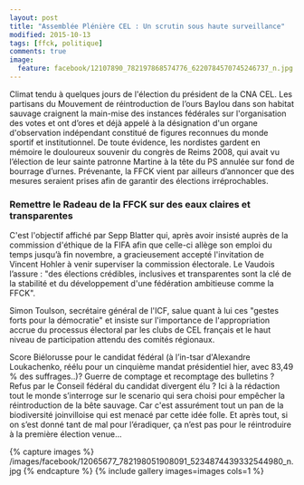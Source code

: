 ```yaml
---
layout: post
title: "Assemblée Plénière CEL : Un scrutin sous haute surveillance"
modified: 2015-10-13
tags: [ffck, politique]
comments: true
image:
  feature: facebook/12107890_782197868574776_6220784570745246737_n.jpg
---
```


Climat tendu à quelques jours de l'élection du président de la CNA CEL. Les partisans du Mouvement de réintroduction de l’ours Baylou dans son habitat sauvage craignent la main-mise des instances fédérales sur l'organisation des votes et ont d’ores et déjà appelé à la désignation d'un organe d'observation indépendant constitué de figures reconnues du monde sportif et institutionnel. De toute évidence, les nordistes gardent en mémoire le douloureux souvenir du congrès de Reims 2008, qui avait vu l’élection de leur sainte patronne Martine à la tête du PS annulée sur fond de bourrage d’urnes. Prévenante, la FFCK vient par ailleurs d’annoncer que des mesures seraient prises afin de garantir des élections irréprochables.

### Remettre le Radeau de la FFCK sur des eaux claires et transparentes

C'est l'objectif affiché par Sepp Blatter qui, après avoir insisté auprès de la commission d'éthique de la FIFA afin que celle-ci allège son emploi du temps jusqu’à fin novembre, a gracieusement accepté l'invitation de Vincent Hohler à venir superviser la commission électorale. Le Vaudois l’assure : "des élections crédibles, inclusives et transparentes sont la clé de la stabilité et du développement d'une fédération ambitieuse comme la FFCK".

Simon Toulson, secrétaire général de l'ICF, salue quant à lui ces "gestes forts pour la démocratie" et insiste sur l'importance de l'appropriation accrue du processus électoral par les clubs de CEL français et le haut niveau de participation attendu des comités régionaux.

Score Biélorusse pour le candidat fédéral (à l’in-tsar d'Alexandre Loukachenko, réélu pour un cinquième mandat présidentiel hier, avec 83,49 % des suffrages..)? Guerre de comptage et recomptage des bulletins ? Refus par le Conseil fédéral du candidat divergent élu ? Ici à la rédaction tout le monde s’interroge sur le scenario qui sera choisi pour empêcher la réintroduction de la bête sauvage. Car c'est assurément tout un pan de la biodiversité joinvilloise qui est menacé par cette idée folle. Et après tout, si on s’est donné tant de mal pour l’éradiquer, ça n’est pas pour le réintroduire à la première élection venue...

{% capture images %}
/images/facebook/12065677_782198051908091_5234874439332544980_n.jpg
{% endcapture %}
{% include gallery images=images cols=1 %}
